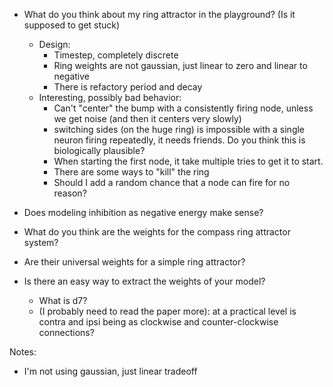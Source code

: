 - What do you think about my ring attractor in the playground? (Is it supposed to get stuck)
    - Design:
        - Timestep, completely discrete
        - Ring weights are not gaussian, just linear to zero and linear to negative
        - There is refactory period and decay
    - Interesting, possibly bad behavior:
        - Can't "center" the bump with a consistently firing node, unless we get noise (and then it centers very slowly)
        - switching sides (on the huge ring) is impossible with a single neuron firing repeatedly, it needs friends. Do you think this is biologically plausible?
        - When starting the first node, it take multiple tries to get it to start.
        - There are some ways to "kill" the ring
        - Should I add a random chance that a node can fire for no reason?
    
- Does modeling inhibition as negative energy make sense?
    
- What do you think are the weights for the compass ring attractor system?

- Are their universal weights for a simple ring attractor?

- Is there an easy way to extract the weights of your model?
    - What is d7?
    - (I probably need to read the paper more): at a practical level is contra and ipsi being as clockwise and counter-clockwise connections?


Notes:
- I'm not using gaussian, just linear tradeoff
    